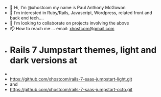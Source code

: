 - 👋 Hi, I’m @xhostcom my name is Paul Anthony McGowan
- 👀 I’m interested in Ruby/Rails, Javascript,  Wordpress, related front and back end tech....
- 💞️ I’m looking to collaborate on projects involving the above
- 📫 How to reach me ... email: xhostcom@gmail.com
- # Rails 7 Jumpstart themes, light and dark versions at
- 
- https://github.com/xhostcom/rails-7-saas-jumpstart-light.git
- and
- https://github.com/xhostcom/rails-7-saas-jumpstart-octo.git

<!---
xhostcom/xhostcom is a ✨ special ✨ repository because its `README.md` (this file) appears on your GitHub profile.
You can click the Preview link to take a look at your changes.
--->
